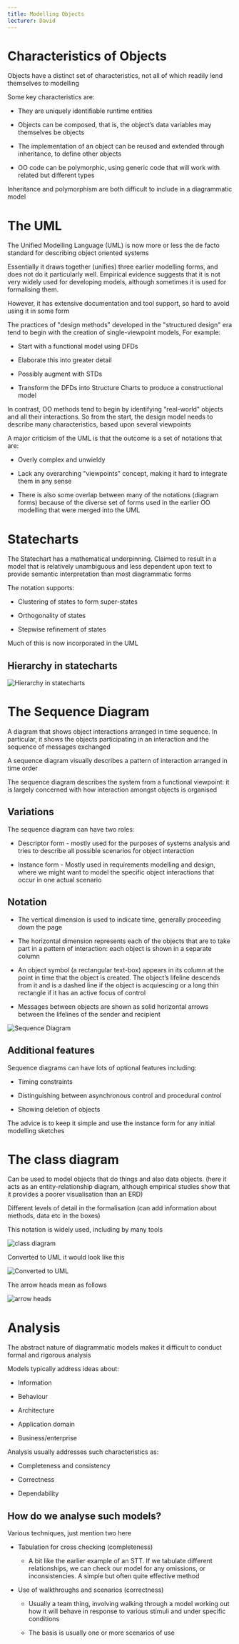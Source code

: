 ```yaml
---
title: Modelling Objects
lecturer: David
---
```


# Characteristics of Objects

Objects have a distinct set of characteristics, not all of which readily
lend themselves to modelling

Some key characteristics are:

-   They are uniquely identifiable runtime entities

-   Objects can be composed, that is, the object’s data variables may
    themselves be objects

-   The implementation of an object can be reused and extended through
    inheritance, to define other objects

-   OO code can be polymorphic, using generic code that will work with
    related but different types

Inheritance and polymorphism are both difficult to include in a
diagrammatic model

# The UML

The Unified Modelling Language (UML) is now more or less the de facto
standard for describing object oriented systems

Essentially it draws together (unifies) three earlier modelling forms,
and does not do it particularly well. Empirical evidence suggests that
it is not very widely used for developing models, although sometimes it
is used for formalising them.

However, it has extensive documentation and tool support, so hard to
avoid using it in some form

The practices of "design methods" developed in the "structured design"
era tend to begin with the creation of single-viewpoint models, For
example:

-   Start with a functional model using DFDs

-   Elaborate this into greater detail

-   Possibly augment with STDs

-   Transform the DFDs into Structure Charts to produce a constructional
    model

In contrast, OO methods tend to begin by identifying "real-world"
objects and all their interactions. So from the start, the design model
needs to describe many characteristics, based upon several viewpoints

A major criticism of the UML is that the outcome is a set of notations
that are:

-   Overly complex and unwieldy

-   Lack any overarching "viewpoints" concept, making it hard to
    integrate them in any sense

-   There is also some overlap between many of the notations (diagram
    forms) because of the diverse set of forms used in the earlier OO
    modelling that were merged into the UML

# Statecharts

The Statechart has a mathematical underpinning. Claimed to result in a
model that is relatively unambiguous and less dependent upon text to
provide semantic interpretation than most diagrammatic forms

The notation supports:

-   Clustering of states to form super-states

-   Orthogonality of states

-   Stepwise refinement of states

Much of this is now incorporated in the UML

## Hierarchy in statecharts

![Hierarchy in statecharts](/img/Year_2/Software_Engineering/Modelling/Objects/statecharts.webp)

# The Sequence Diagram

<Definition name="Sequence Diagram">
A diagram that shows object interactions arranged in time sequence. In particular, it shows the objects participating in an interaction and the sequence of messages exchanged
</Definition>

A sequence diagram visually describes a pattern of interaction arranged
in time order

The sequence diagram describes the system from a functional viewpoint:
it is largely concerned with how interaction amongst objects is
organised

## Variations

The sequence diagram can have two roles:

-   Descriptor form - mostly used for the purposes of systems analysis
    and tries to describe all possible scenarios for object interaction

-   Instance form - Mostly used in requirements modelling and design,
    where we might want to model the specific object interactions that
    occur in one actual scenario

## Notation

-   The vertical dimension is used to indicate time, generally
    proceeding down the page

-   The horizontal dimension represents each of the objects that are to
    take part in a pattern of interaction: each object is shown in a
    separate column

-   An object symbol (a rectangular text-box) appears in its column at
    the point in time that the object is created. The object’s lifeline
    descends from it and is a dashed line if the object is acquiescing
    or a long thin rectangle if it has an active focus of control

-   Messages between objects are shown as solid horizontal arrows
    between the lifelines of the sender and recipient

![Sequence Diagram](/img/Year_2/Software_Engineering/Modelling/Objects/sequence_diagram.webp)

## Additional features

Sequence diagrams can have lots of optional features including:

-   Timing constraints

-   Distinguishing between asynchronous control and procedural control

-   Showing deletion of objects

The advice is to keep it simple and use the instance form for any
initial modelling sketches

# The class diagram

Can be used to model objects that do things and also data objects. (here
it acts as an entity-relationship diagram, although empirical studies
show that it provides a poorer visualisation than an ERD)

Different levels of detail in the formalisation (can add information
about methods, data etc in the boxes)

This notation is widely used, including by many tools

![class diagram](/img/Year_2/Software_Engineering/Modelling/Objects/class.webp)

Converted to UML it would look like this

![Converted to UML](/img/Year_2/Software_Engineering/Modelling/Objects/class-uml.webp)

The arrow heads mean as follows

![arrow heads](/img/Year_2/Software_Engineering/Modelling/Objects/arrows.webp)

# Analysis

The abstract nature of diagrammatic models makes it difficult to conduct
formal and rigorous analysis

Models typically address ideas about:

-   Information

-   Behaviour

-   Architecture

-   Application domain

-   Business/enterprise

Analysis usually addresses such characteristics as:

-   Completeness and consistency

-   Correctness

-   Dependability

## How do we analyse such models?

Various techniques, just mention two here

-   Tabulation for cross checking (completeness)

    -   A bit like the earlier example of an STT. If we tabulate
        different relationships, we can check our model for any
        omissions, or inconsistencies. A simple but often quite
        effective method

-   Use of walkthroughs and scenarios (correctness)

    -   Usually a team thing, involving walking through a model working
        out how it will behave in response to various stimuli and under
        specific conditions

    -   The basis is usually one or more scenarios of use
